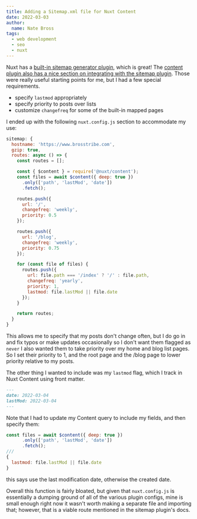 ```yaml
---
title: Adding a Sitemap.xml file for Nuxt Content
date: 2022-03-03
author: 
  name: Nate Bross
tags: 
  - web development
  - seo
  - nuxt
---
```


Nuxt has a [built-in sitemap generator plugin](https://sitemap.nuxtjs.org/), which is great! The [content plugin also has a nice section on integrating with the sitemap plugin](https://content.nuxtjs.org/integrations/#nuxtjssitemap). Those were really useful starting points for me, but I had a few special requirements.

- specify `lastmod` appropriately
- specify priority to posts over lists
- customize `changefreq` for some of the built-in mapped pages

I ended up with the following `nuxt.config.js` section to accommodate my use:

```js
sitemap: {
  hostname: 'https://www.brosstribe.com',
  gzip: true,
  routes: async () => {
    const routes = [];

    const { $content } = require('@nuxt/content');
    const files = await $content({ deep: true })
      .only(['path', 'lastMod', 'date'])
      .fetch();

    routes.push({
      url: '/',
      changefreq: 'weekly',
      priority: 0.5
    });

    routes.push({
      url: '/blog',
      changefreq: 'weekly',
      priority: 0.75
    });

    for (const file of files) {
      routes.push({
        url: file.path === '/index' ? '/' : file.path,
        changefreq: 'yearly',
        priority: 1,
        lastmod: file.lastMod || file.date
      });
    }

    return routes;
  }
}
```

This allows me to specify that my posts don't change often, but I do go in and fix typos or make updates occasionally so I don't want them flagged as `never` I also wanted them to take priority over my home and blog list pages. So I set their priority to 1, and the root page and the /blog page to lower priority relative to my posts.

The other thing I wanted to include was my `lastmod` flag, which I track in Nuxt Content using front matter.

```md
---
date: 2022-03-04
lastMod: 2022-03-04
---
```

Note that I had to update my Content query to include my fields, and then specify them:

```js
const files = await $content({ deep: true })
      .only(['path', 'lastMod', 'date'])
      .fetch();
///
{
  lastmod: file.lastMod || file.date
}
```

this says use the last modification date, otherwise the created date.

Overall this function is fairly bloated, but given that `nuxt.config.js` is essentially a dumping ground of all of the various plugin configs, mine is small enough right now it wasn't worth making a separate file and importing that; however, that is a viable route mentioned in the sitemap plugin's docs.
